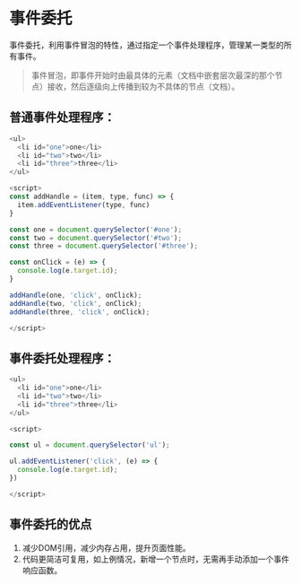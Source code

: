 # 事件委托

事件委托，利用事件冒泡的特性，通过指定一个事件处理程序，管理某一类型的所有事件。

> 事件冒泡，即事件开始时由最具体的元素（文档中嵌套层次最深的那个节点）接收，然后逐级向上传播到较为不具体的节点（文档）。

## 普通事件处理程序：

```js
<ul>
  <li id="one">one</li>
  <li id="two">two</li>
  <li id="three">three</li>
</ul>

<script>
const addHandle = (item, type, func) => {
  item.addEventListener(type, func)
}

const one = document.querySelector('#one');
const two = document.querySelector('#two');
const three = document.querySelector('#three');

const onClick = (e) => {
  console.log(e.target.id);
}

addHandle(one, 'click', onClick);
addHandle(two, 'click', onClick);
addHandle(three, 'click', onClick);

</script>
```
## 事件委托处理程序：

```js
<ul>
  <li id="one">one</li>
  <li id="two">two</li>
  <li id="three">three</li>
</ul>

<script>

const ul = document.querySelector('ul');

ul.addEventListener('click', (e) => {
  console.log(e.target.id);
})

</script>
```

## 事件委托的优点
1. 减少DOM引用，减少内存占用，提升页面性能。
2. 代码更简洁可复用，如上例情况，新增一个节点时，无需再手动添加一个事件响应函数。

